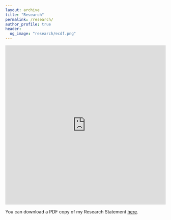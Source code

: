 ```yaml
---
layout: archive
title: "Research"
permalink: /research/
author_profile: true
header:
  og_image: "research/ecdf.png"
---
```


<iframe src="https://github.com/AbhisekGanguly/aninditaganguly/blob/ff7fae7d6373ec180bde6d0815ae503170800662/files/pdf/Research_Statement_Anindita_Ganguly.pdf" width="100%" height="500" frameborder="no" border="0" marginwidth="0" marginheight="0"></iframe>

You can download a PDF copy of my Research Statement [here](https://github.com/AbhisekGanguly/aninditaganguly/blob/ff7fae7d6373ec180bde6d0815ae503170800662/files/pdf/Research_Statement_Anindita_Ganguly.pdf).
